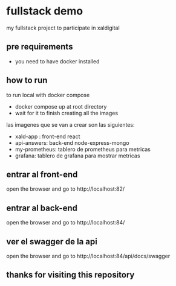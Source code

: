 # fullstack demo
my fullstack project to participate in  xaldigital

## pre requirements

- you need to have docker installed

## how to run

to run local with docker compose
- docker compose up at root directory
- wait for it to finish creating all the images

las imagenes que se van a crear son las siguientes:
- xald-app : front-end react
- api-answers: back-end node-express-mongo
- my-prometheus: tablero de prometheus para metricas
- grafana: tablero de grafana para mostrar metricas


## entrar al front-end
open the browser and go to http://localhost:82/

## entrar al back-end
open the browser and go to http://localhost:84/

## ver el swagger de la api
open the browser and go to http://localhost:84/api/docs/swagger
## thanks for visiting this repository

